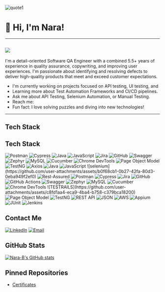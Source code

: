 ![quote1](https://github.com/user-attachments/assets/5bdc6f5b-f804-4647-a8d2-66b75507c5be)
# 👋 Hi, I'm Nara!
---
![](https://komarev.com/ghpvc/?username=Nara-B&color=orange&style=flat-square)
---
I'm a detail-oriented Software QA Engineer with a combined 5.5+ years of experience in quality assurance, copywriting, and improving user experiences. I'm passionate about identifying and resolving defects to deliver high-quality products that meet and exceed customer expectations.

* I'm currently working on projects focused on API testing, UI testing, and 
* Learning more about Test Automation Frameworks and CI/CD pipelines.
* Ask me about API Testing, Selenium Automation, or Manual Testing.
* Reach me: 
* Fun fact: I love solving puzzles and diving into new technologies!

---
## Tech Stack
## Tech Stack

<img src="https://img.shields.io/badge/Postman-FF6C37?style=for-the-badge&logo=postman&logoColor=white" alt="Postman" />
<img src="https://img.shields.io/badge/Cypress-69D3A7?style=for-the-badge&logo=cypress&logoColor=white" alt="Cypress" />
<img src="https://img.shields.io/badge/Java-007396?style=for-the-badge&logo=java&logoColor=white" alt="Java" />
<img src="https://img.shields.io/badge/JavaScript-F7DF1E?style=for-the-badge&logo=javascript&logoColor=black" alt="JavaScript" />
<img src="https://img.shields.io/badge/Jira-0052CC?style=for-the-badge&logo=jira&logoColor=white" alt="Jira" />
<img src="https://img.shields.io/badge/GitHub-181717?style=for-the-badge&logo=github&logoColor=white" alt="GitHub" />
<img src="https://img.shields.io/badge/Swagger-85EA2D?style=for-the-badge&logo=swagger&logoColor=black" alt="Swagger" />
<img src="https://img.shields.io/badge/Zephyr-0052CC?style=for-the-badge&logoColor=white" alt="Zephyr" />
<img src="https://img.shields.io/badge/MySQL-4479A1?style=for-the-badge&logo=mysql&logoColor=white" alt="MySQL" />
<img src="https://img.shields.io/badge/Cucumber-23D96C?style=for-the-badge&logo=cucumber&logoColor=white" alt="Cucumber" />
<img src="https://img.shields.io/badge/Chrome%20DevTools-1A73E8?style=for-the-badge&logo=google-chrome&logoColor=white" alt="Chrome DevTools" />
<img src="https://img.shields.io/badge/Page%20Object%20Model-6A0DAD?style=for-the-badge&logo=selenium&logoColor=white" alt="Page Object Model" />
<img src="https://img.shields.io/badge/TestNG-C40C0C?style=for-the-badge&logo=testng&logoColor=white" alt="TestNG" />
<img src="https://img.shields.io/badge/Axios-5A29E4?style=for-the-badge&logo=axios&logoColor=white" alt="Axios" />
<img src="https://img.shields.io/badge/Java-007396?style=for-the-badge&logo=java&logoColor=white" alt="Java" />
<img src="https://img.shields.io/badge/JavaScript-F7DF1E?style=for-the-badge&logo=javascript&logoColor=black" alt="JavaScript" />
![selenium](https://github.com/user-attachments/assets/b0f68cb1-0b27-42fa-80d3-0eba949f2ef0)
<img src="https://img.shields.io/badge/Rest--Assured-007EC6?style=for-the-badge&logo=rest-assured&logoColor=white" alt="Rest-Assured" /> 
<img src="https://img.shields.io/badge/Postman-FF6C37?style=for-the-badge&logo=postman&logoColor=white" alt="Postman" />
<img src="https://img.shields.io/badge/Cypress-69D3A7?style=for-the-badge&logo=cypress&logoColor=white" alt="Cypress" />
<img src="https://img.shields.io/badge/Jira-0052CC?style=for-the-badge&logo=jira&logoColor=white" alt="Jira" />
<img src="https://img.shields.io/badge/GitHub-181717?style=for-the-badge&logo=github&logoColor=white" alt="GitHub" />
<img src="https://img.shields.io/badge/GitHub%20Actions-2088FF?style=for-the-badge&logo=githubactions&logoColor=white" alt="GitHub Actions" />
<img src="https://img.shields.io/badge/Swagger-85EA2D?style=for-the-badge&logo=swagger&logoColor=black" alt="Swagger" />
<img src="https://img.shields.io/badge/Zephyr-0052CC?style=for-the-badge&logoColor=white" alt="Zephyr" />
<img src="https://img.shields.io/badge/MySQL-4479A1?style=for-the-badge&logo=mysql&logoColor=white" alt="MySQL" />
<img src="https://img.shields.io/badge/Cucumber-23D96C?style=for-the-badge&logo=cucumber&logoColor=white" alt="Cucumber" />
<img src="https://img.shields.io/badge/Chrome%20DevTools-1A73E8?style=for-the-badge&logo=google-chrome&logoColor=white" alt="Chrome DevTools" />
![TESTRAILS](https://github.com/user-attachments/assets/c8fd1aa4-eca9-4ba4-b758-c379bca18200)
<img src="https://img.shields.io/badge/Page%20Object%20Model-6A0DAD?style=for-the-badge&logo=selenium&logoColor=white" alt="Page Object Model" />
<img src="https://img.shields.io/badge/TestNG-C40C0C?style=for-the-badge&logo=testng&logoColor=white" alt="TestNG" />
<img src="https://img.shields.io/badge/REST%20API-007ACC?style=for-the-badge&logoColor=white" alt="REST API" />
<img src="https://img.shields.io/badge/JSON-2ECC71?style=for-the-badge&logoColor=white" alt="JSON" />
<img src="https://img.shields.io/badge/AWS-FF9900?style=for-the-badge&logo=amazonaws&logoColor=white" alt="AWS" />
<img src="https://img.shields.io/badge/Appium-752BEA?style=for-the-badge&logo=appium&logoColor=white" alt="Appium" />
<img src="https://img.shields.io/badge/JUnit-25A162?style=for-the-badge&logo=junit&logoColor=white" alt="JUnit" />
<img src="https://img.shields.io/badge/Jenkins-D24939?style=for-the-badge&logo=jenkins&logoColor=white" alt="Jenkins" />

## Contact Me

[![LinkedIn](https://img.shields.io/badge/LinkedIn-Narmandakh%20Bayaraa-blue?style=for-the-badge&logo=linkedin)](https://www.linkedin.com/in/narmandakh-bayaraa) [![Email](https://img.shields.io/badge/Email-Contact%20Me-red?style=for-the-badge)](mailto:NaraB.QA@gmail.com)

## GitHub Stats

[![Nara-B's GitHub stats](https://github-readme-stats.vercel.app/api?username=Nara-B&show_icons=true&theme=dark)](https://github.com/anuraghazra/github-readme-stats)

## Pinned Repositories

* [Certificates](https://github.com/Nara-B/Certificates.git)

